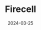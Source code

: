 ---  
layout: startup_page  
title: "Firecell"  
id: "firecell.io"  
permalink: "/firecellfirecell.io03252024/"  
website: "https://firecell.io/"  
funding_round: "Seed"  
funding_amount: "€6.6M"  
investors: "Ventech, Matterwave Ventures, Bpifrance's Digital Venture fund, Bouygues Telecom Initiative"  
about: "Firecell provides a 5G solution for reliable, secure, and high-performance connectivity in industrial environments. The company aims to simplify 5G deployment, lower costs, and accelerate ROI for enterprises. Its solution is compatible with all modern industrial terminals and ensures unparalleled security with native communication encryption."  
markets: "5G, Industrial IoT, Telecommunications"  
hq: "Nice, Provence-Alpes-Côte d'Azur, France"  
founded_year: "2021"  
linkedin: "https://www.linkedin.com/company/firecell/"  
twitter: "https://twitter.com/firecellP5G"  
instagram: ""  
facebook: "https://www.facebook.com/firecell5g"  
crunchbase: "https://www.crunchbase.com/organization/firecell"  
pitchbook: "https://pitchbook.com/profiles/company/497387-44"  

date_display: "25-Mar-2024"  
date: "2024-03-25"

# SEO Optimization  
meta_title: "Firecell - Seed Funding (€6.6M)"  
meta_description: "Firecell, Firecell provides a 5G solution for reliable, secure, and high-performance connectivity in industrial environments. The company aims to simplify 5G de..."  
meta_keywords: "Firecell, 5G, Industrial IoT, Telecommunications, Seed funding"  
canonical_url: "https://startup.projectstartups.com/firecellfirecell.io03252024/"  
---